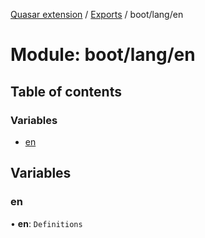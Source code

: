 [Quasar extension](../index.md) / [Exports](../modules.md) / boot/lang/en

# Module: boot/lang/en

## Table of contents

### Variables

- [en](boot_lang_en.md#en)

## Variables

### en

• **en**: `Definitions`
